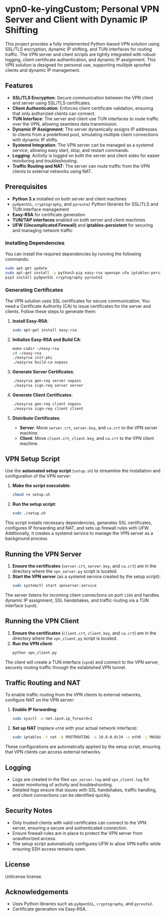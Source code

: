  # vpn0-ke-yingCustom; Personal VPN  Server and Client with Dynamic IP Shifting

This project provides a fully implemented Python-based VPN solution using SSL/TLS encryption, dynamic IP shifting, and TUN interfaces for routing traffic. The VPN server and client scripts are tightly integrated with robust logging, client certificate authentication, and dynamic IP assignment. This VPN solution is designed for personal use, supporting multiple spoofed clients and dynamic IP management.

## Features

- **SSL/TLS Encryption**: Secure communication between the VPN client and server using SSL/TLS certificates.
- **Client Authentication**: Enforces client certificate validation, ensuring that only authorized clients can connect.
- **TUN Interface**: The server and client use TUN interfaces to route traffic over the VPN, allowing seamless data transmission.
- **Dynamic IP Assignment**: The server dynamically assigns IP addresses to clients from a predefined pool, simulating multiple client connections with dynamic IP shifts.
- **Systemd Integration**: The VPN server can be managed as a systemd service, allowing easy start, stop, and restart commands.
- **Logging**: Activity is logged on both the server and client sides for easier monitoring and troubleshooting.
- **Traffic Routing and NAT**: The server can route traffic from the VPN clients to external networks using NAT.

## Prerequisites

- **Python 3.x** installed on both server and client machines
- `pyOpenSSL`, `cryptography`, and `pyroute2` Python libraries for SSL/TLS and TUN interface management
- **Easy-RSA** for certificate generation
- **TUN/TAP interfaces** enabled on both server and client machines
- **UFW (Uncomplicated Firewall)** and **iptables-persistent** for securing and managing network traffic

### Installing Dependencies

You can install the required dependencies by running the following commands:

```bash
sudo apt-get update
sudo apt-get install -y python3-pip easy-rsa openvpn ufw iptables-persistent
pip3 install pyOpenSSL cryptography pyroute2
```

### Generating Certificates

The VPN solution uses SSL certificates for secure communication. You need a Certificate Authority (CA) to issue certificates for the server and clients. Follow these steps to generate them:

1. **Install Easy-RSA**:
   ```bash
   sudo apt-get install easy-rsa
   ```

2. **Initialize Easy-RSA and Build CA**:
   ```bash
   make-cadir ~/easy-rsa
   cd ~/easy-rsa
   ./easyrsa init-pki
   ./easyrsa build-ca nopass
   ```

3. **Generate Server Certificates**:
   ```bash
   ./easyrsa gen-req server nopass
   ./easyrsa sign-req server server
   ```

4. **Generate Client Certificates**:
   ```bash
   ./easyrsa gen-req client nopass
   ./easyrsa sign-req client client
   ```

5. **Distribute Certificates**:
   - **Server**: Move `server.crt`, `server.key`, and `ca.crt` to the VPN server machine.
   - **Client**: Move `client.crt`, `client.key`, and `ca.crt` to the VPN client machine.

## VPN Setup Script

Use the **automated setup script** (`setup.sh`) to streamline the installation and configuration of the VPN server:

1. **Make the script executable**:
   ```bash
   chmod +x setup.sh
   ```

2. **Run the setup script**:
   ```bash
   sudo ./setup.sh
   ```

This script installs necessary dependencies, generates SSL certificates, configures IP forwarding and NAT, and sets up firewall rules with UFW. Additionally, it creates a systemd service to manage the VPN server as a background process.

## Running the VPN Server

1. **Ensure the certificates** (`server.crt`, `server.key`, and `ca.crt`) are in the directory where the `vpn_server.py` script is located.
2. **Start the VPN server** (as a systemd service created by the setup script):
   ```bash
   sudo systemctl start vpnserver.service
   ```

The server listens for incoming client connections on port `1194` and handles dynamic IP assignment, SSL handshakes, and traffic routing via a TUN interface (`vpn0`).

## Running the VPN Client

1. **Ensure the certificates** (`client.crt`, `client.key`, and `ca.crt`) are in the directory where the `vpn_client.py` script is located.
2. **Run the VPN client**:
   ```bash
   python vpn_client.py
   ```

The client will create a TUN interface (`vpn0`) and connect to the VPN server, securely routing traffic through the established VPN tunnel.

## Traffic Routing and NAT

To enable traffic routing from the VPN clients to external networks, configure NAT on the VPN server:

1. **Enable IP forwarding**:
   ```bash
   sudo sysctl -w net.ipv4.ip_forward=1
   ```

2. **Set up NAT** (replace `eth0` with your actual network interface):
   ```bash
   sudo iptables -t nat -A POSTROUTING -s 10.8.0.0/24 -o eth0 -j MASQUERADE
   ```

These configurations are automatically applied by the setup script, ensuring that VPN clients can access external networks.

## Logging

- Logs are created in the files `vpn_server.log` and `vpn_client.log` for easier monitoring of activity and troubleshooting.
- Detailed logs ensure that issues with SSL handshakes, traffic handling, and client connections can be identified quickly.

## Security Notes

- Only trusted clients with valid certificates can connect to the VPN server, ensuring a secure and authenticated connection.
- Ensure firewall rules are in place to protect the VPN server from unauthorized access.
- The setup script automatically configures UFW to allow VPN traffic while ensuring SSH access remains open.

## License

Unlicense license.

## Acknowledgements

- Uses Python libraries such as `pyOpenSSL`, `cryptography`, and `pyroute2`.
- Certificate generation via Easy-RSA.
